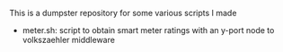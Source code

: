 This is a dumpster repository for some various scripts I made
- meter.sh: script to obtain smart meter ratings with an y-port node to volkszaehler middleware
